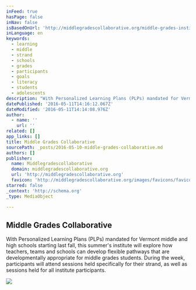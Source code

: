 ```yaml
---
inFeed: true
hasPage: false
inNav: false
isBasedOnUrl: 'http://middlegradescollaborative.org/middle-grades-institute-2016.html'
inLanguage: en
keywords:
  - learning
  - middle
  - strand
  - schools
  - grades
  - participants
  - goals
  - literacy
  - students
  - adolescents
description: "With Personalized Learning Plans (PLPs) mandated for Vermont middle and high schools starting last fall, this summer's institute will explore how teachers, teams and schools can develop flexible pathways that are developmentally appropriate for middle grades students. During the week, participants will attend sessions held specifically for their strand, as well as sessions held for all institute participants."
datePublished: '2016-05-11T14:16:12.067Z'
dateModified: '2016-05-11T14:14:08.976Z'
author:
  - name: ''
    url: ''
related: []
app_links: []
title: Middle Grades Collaborative
sourcePath: _posts/2016-05-10-middle-grades-collaborative.md
authors: []
publisher:
  name: Middlegradescollaborative
  domain: middlegradescollaborative.org
  url: 'http://middlegradescollaborative.org'
  favicon: 'http://middlegradescollaborative.org/images/favicons/favicon.ico'
starred: false
_context: 'http://schema.org'
_type: MediaObject

---
```

<article style=""><h1>Middle Grades Collaborative</h1><p>With Personalized Learning Plans (PLPs) mandated for Vermont middle and high schools starting last fall, this summer's institute will explore how teachers, teams and schools can develop flexible pathways that are developmentally appropriate for middle grades students. During the week, participants will attend sessions held specifically for their strand, as well as sessions held for all institute participants.</p><img src="https://s3-us-west-2.amazonaws.com/the-grid-img/p/9b1b53d7384f650f326b5bd432199289dba144b2.png" /></article>